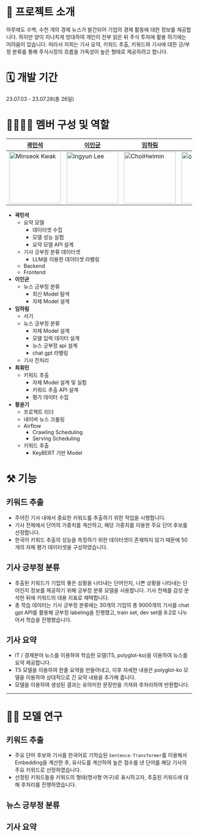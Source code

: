 # 📄 프로젝트 소개

하루에도 수백, 수천 개의 경제 뉴스가 발간되어 기업의 경제 활동에 대한 정보를 제공합니다. 하지만 양이 지나치게 방대하여 개인이 전부 읽은 뒤 주식 투자에 활용 하기에는 어려움이 있습니다. 따라서 저희는 기사 요약, 키워드 추출, 키워드와 기사에 대한 긍/부정 분류를 통해 주식시장의 흐름을 가독성이 높은 형태로 제공하려고 합니다.

# 🗓️ 개발 기간

23.07.03 - 23.07.28(총 26일)

# 👨‍👨‍👧‍👧 멤버 구성 및 역할

| [곽민석](https://github.com/kms7530)                                                       | [이인균](https://github.com/lig96)                                                                                 | [임하림](https://github.com/halimx2)                                                                                                | [최휘민](https://github.com/ChoiHwimin)                  | [황윤기](https://github.com/dbsrlskfdk) |
|---|---|---|---| --- |
| <img src="https://avatars.githubusercontent.com/u/6489395" width="140px" height="140px" title="Minseok Kwak" /> | <img src="https://avatars.githubusercontent.com/u/126560547" width="140px" height="140px" title="Ingyun Lee" /> | <img src="https://ca.slack-edge.com/T03KVA8PQDC-U04RK3E8L3D-ebbce77c3928-512" width="140px" height="140px" title="ChoiHwimin" /> | <img src="https://avatars.githubusercontent.com/u/102031218?v=4" width="140px" height="140px" title="이름" /> | <img src="https://avatars.githubusercontent.com/u/4418651?v=4" width="140px" height="140px" title="yungi" /> |

- **곽민석**
    - 요약 모델
        - 데이터셋 수집
        - 모델 성능 실험
        - 요약 모델 API 설계
    - 기사 긍부정 분류 데이터셋
        - LLM을 이용한 데이터셋 라벨링
    - Backend
    - Frontend
- **이인균**
    - 뉴스 긍부정 분류
        - 최신 Model 탐색
        - 자체 Model 설계
- **임하림**
    - 서기
    - 뉴스 긍부정 분류
        - 자체 Model 설계
        - 모델 입력 데이터 설계
        - 뉴스 긍부정 api 설계
        - chat gpt 라벨링
    - 기사 전처리
- **최휘민**
    - 키워드 추출
        - 자체 Model 설계 및 실험
        - 키워드 추출 API 설계
        - 평가 데이터 수집
- **황윤기**
    - 프로젝트 리더
    - 네이버 뉴스 크롤링
    - Airflow
        - Crawling Scheduling
        - Serving Scheduling
    - 키워드 추출
        - KeyBERT 기반 Model

# ⚒️ 기능

## 키워드 추출

- 주어진 기사 내에서 중요한 키워드를 추출하기 위한 작업을 시행합니다.
- 기사 전체에서 단어의 가중치를 계산하고, 해당 가중치를 이용한 주요 단어 후보를 선정합니다.
- 한국어 키워드 추출의 성능을 측정하기 위한 데이터셋이 존재하지 않기 때문에 50개의 자체 평가 데이터셋을 구성하였습니다.

## 기사 긍부정 분류

- 추출된 키워드가 기업의 좋은 상황을 나타내는 단어인지, 나쁜 상황을 나타내는 단어인지 정보를 제공하기 위해 긍부정 분류 모델을 사용합니다. 기사 전체를 감성 분석한 뒤에 키워드의 대용 지표로 채택합니다.
- 총 학습 데이터는 기사 긍부정 분류에는 30개의 기업의 총 9000개의 기사를 chat gpt API를 활용해 긍부정 labeling을 진행했고,  train set, dev set을 8:2로 나누어서 학습을 진행했습니다.

## 기사 요약

- IT / 경제분야 뉴스를 이용하여 학습한 모델(T5, polyglot-ko)을 이용하여 뉴스를 요약 제공합니다.
- T5 모델을 이용하여 한줄 요약을 만들어내고, 이후 자세한 내용은 polyglot-ko 모델을 이용하여 상대적으로 긴 요약 내용을 추가해 줍니다.
- 모델을 이용하여 생성된 결과는 유의미한 문장만을 가져와 후처리하여 반환합니다.

---

# 👨‍🔬 모델 연구

## 키워드 추출

- 주요 단어 후보와 기사를 한국어로 기학습된 `Sentence-Transformer`를 이용해서 Embedding을 계산한 후, 유사도를 계산하여 높은 점수를 낸 단어를 해당 기사의 주요 키워드로 선정하였습니다.
- 선정된 키워드들을 키워드의 형태(명사형 어구)로 표시하고자, 추출된 키워드에 대해 후처리를 진행하였습니다.

## 뉴스 긍부정 분류

## 기사 요약